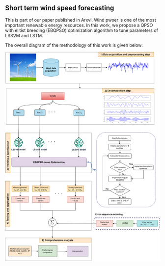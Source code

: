 ## Short term wind speed forecasting
This is part of our paper published in Arxvi. Wind pwoer is one of the most important renewable energy resources. In this work, we propose a QPSO with elitist breeding (EBQPSO) optimization algorithm to tune parameters of LSSVM and LSTM.

The overall diagram of the methodology of this work is given below:

![Methodology](methodology_diag.png)
